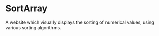 # SortArray
 
A website which visually displays the sorting of numerical values, using various sorting algorithms.
